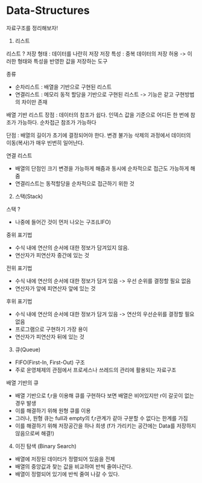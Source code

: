 # Data-Structures
자료구조를 정리해보자!

1) 리스트 

리스트 ?
저장 형태 : 데이터를 나란히 저장
저장 특성 : 중복 데이터의 저장 허용
-> 이러한 형태와 특성을 반영한 값을 저장하는 도구

종류
- 순차리스트 : 배열을 기반으로 구현된 리스트
- 연결리스트 : 메모리 동적 할당을 기반으로 구현된 리스트
-> 기능은 같고 구현방법의 차이만 존재

배열 기반 리스트
장점 : 데이터의 참조가 쉽다. 
		   인덱스 값을 기준으로 어디든 한 번에 참조가 가능하다.
		   순차접근 참조가 가능하다
	
단점 : 배열의 길이가 초기에 결정되어야 한다. 변경 불가능
		   삭제의 과정에서 데이터의 이동(복사)가 매우 빈번히 일어난다.

연결 리스트
- 배열의 단점인 크기 변경을 가능하게 해줌과 동시에 순차적으로 접근도 가능하게 해줌
- 연결리스트는 동적할당을 순차적으로 접근하기 위한 것

2) 스택(Stack)

스택 ? 
- 나중에 들어간 것이 먼저 나오는 구조(LIFO)

중위 표기법 
- 수식 내에 연산의 순서에 대한 정보가 담겨있지 않음. 
- 연산자가 피연산자 중간에 있는 것

전위 표기법 
- 수식 내에 연산의 순서에 대한 정보가 담겨 있음 -> 우선 순위를 결정할 필요 없음
- 연산자가 앞에 피연산자 앞에 있는 것

후위 표기법
- 수식 내에 연산의 순서에 대한 정보가 담겨 있음 -> 연산의 우선순위를 결정할 필요 없음
- 프로그램으로 구현하기 가장 용이 
- 연산자가 피연산자 뒤에 있는 것

3) 큐(Queue)
- FIFO(First-In, First-Out) 구조
- 주로 운영체제의 관점에서 프로세스나 쓰레드의 관리에 활용되는 자료구조

배열 기반의 큐
- 배열 기반으로 f,r을 이용해 큐를 구현하다 보면 배열은 비어있지만 r이 갈곳이 없는 경우 발생
- 이를 해결하기 위해 원형 큐를 이용
- 그러나, 원형 큐는 full과 empty의 f,r관계가 같아 구분할 수 없다는 한계를 가짐
- 이를 해결하기 위해 저장공간을 하나 희생 (f가 가리키는 공간에는 Data를 저장하지 않음으로써 해결!)

4) 이진 탐색 (Binary Search)
- 배열에 저장된 데이터가 정렬되어 있음을 전제
- 배열의 중앙값과 찾는 값을 비교하여 반씩 줄여나간다.
- 배열이 정렬되어 있기에 반씩 줄여 나갈 수 있다.

